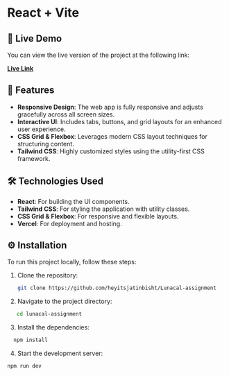 # React + Vite

## 🚀 Live Demo

You can view the live version of the project at the following link:

**[Live Link](https://lunacal-assignment-lime.vercel.app/)**

## 🌟 Features

- **Responsive Design**: The web app is fully responsive and adjusts gracefully across all screen sizes.
- **Interactive UI**: Includes tabs, buttons, and grid layouts for an enhanced user experience.
- **CSS Grid & Flexbox**: Leverages modern CSS layout techniques for structuring content.
- **Tailwind CSS**: Highly customized styles using the utility-first CSS framework.

## 🛠️ Technologies Used

- **React**: For building the UI components.
- **Tailwind CSS**: For styling the application with utility classes.
- **CSS Grid & Flexbox**: For responsive and flexible layouts.
- **Vercel**: For deployment and hosting.

## ⚙️ Installation

To run this project locally, follow these steps:

1. Clone the repository:

   ```bash
   git clone https://github.com/heyitsjatinbisht/Lunacal-assignment

   ```

2. Navigate to the project directory:

```bash
   cd lunacal-assignment

```

3. Install the dependencies:

```bash
  npm install
```

4.  Start the development server:

```
npm run dev
```
